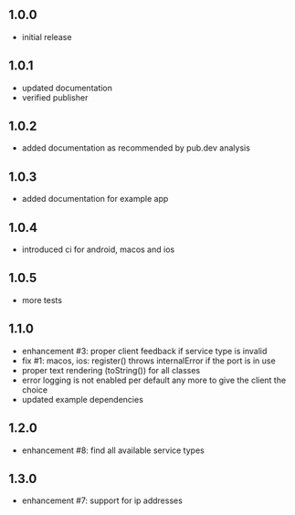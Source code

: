 ## 1.0.0

* initial release

## 1.0.1

* updated documentation
* verified publisher

## 1.0.2

* added documentation as recommended by pub.dev analysis

## 1.0.3

* added documentation for example app

## 1.0.4

* introduced ci for android, macos and ios 

## 1.0.5

* more tests

## 1.1.0

* enhancement #3: proper client feedback if service type is invalid
* fix #1: macos, ios: register() throws internalError if the port is in use
* proper text rendering (toString()) for all classes
* error logging is not enabled per default any more to give the client the choice
* updated example dependencies

## 1.2.0

* enhancement #8: find all available service types

## 1.3.0

* enhancement #7: support for ip addresses

